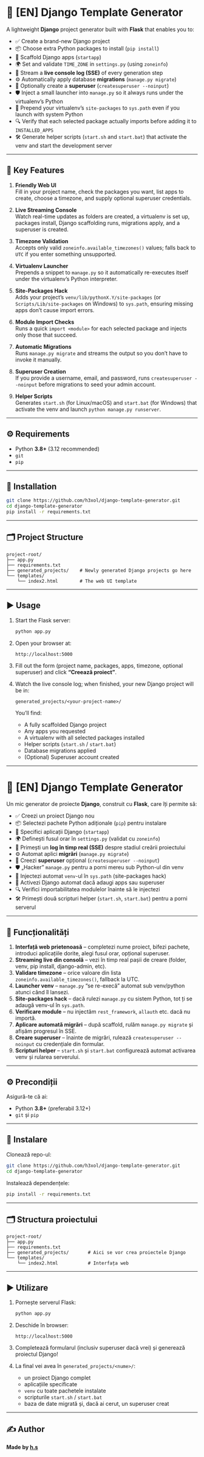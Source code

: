 # 🚀 [EN] Django Template Generator

A lightweight **Django** project generator built with **Flask** that enables you to:

- ✅ Create a brand-new Django project  
- 📦 Choose extra Python packages to install (`pip install`)  
- 🧩 Scaffold Django apps (`startapp`)  
- 🌍 Set and validate `TIME_ZONE` in `settings.py` (using `zoneinfo`)  
- 🔄 Stream a **live console log (SSE)** of every generation step  
- ⚙️ Automatically apply database **migrations** (`manage.py migrate`)  
- 🚀 Optionally create a **superuser** (`createsuperuser --noinput`)  
- 🛡️ Inject a small launcher into `manage.py` so it always runs under the virtualenv’s Python  
- 📌 Prepend your virtualenv’s `site-packages` to `sys.path` even if you launch with system Python  
- 🔍 Verify that each selected package actually imports before adding it to `INSTALLED_APPS`  
- 🛠️ Generate helper scripts (`start.sh` and `start.bat`) that activate the venv and start the development server  

---

## 🧠 Key Features

1. **Friendly Web UI**  
   Fill in your project name, check the packages you want, list apps to create, choose a timezone, and supply optional superuser credentials.

2. **Live Streaming Console**  
   Watch real-time updates as folders are created, a virtualenv is set up, packages install, Django scaffolding runs, migrations apply, and a superuser is created.

3. **Timezone Validation**  
   Accepts only valid `zoneinfo.available_timezones()` values; falls back to `UTC` if you enter something unsupported.

4. **Virtualenv Launcher**  
   Prepends a snippet to `manage.py` so it automatically re-executes itself under the virtualenv’s Python interpreter.

5. **Site-Packages Hack**  
   Adds your project’s `venv/lib/pythonX.Y/site-packages` (or `Scripts/Lib/site-packages` on Windows) to `sys.path`, ensuring missing apps don’t cause import errors.

6. **Module Import Checks**  
   Runs a quick `import <module>` for each selected package and injects only those that succeed.

7. **Automatic Migrations**  
   Runs `manage.py migrate` and streams the output so you don’t have to invoke it manually.

8. **Superuser Creation**  
   If you provide a username, email, and password, runs `createsuperuser --noinput` before migrations to seed your admin account.

9. **Helper Scripts**  
   Generates `start.sh` (for Linux/macOS) and `start.bat` (for Windows) that activate the venv and launch `python manage.py runserver`.

---

## ⚙️ Requirements

- Python **3.8+** (3.12 recommended)  
- `git`  
- `pip`

---

## 💾 Installation

```bash
git clone https://github.com/h3xol/django-template-generator.git
cd django-template-generator
pip install -r requirements.txt
````

---

## 🗂️ Project Structure

```
project-root/
├── app.py
├── requirements.txt
├── generated_projects/    # Newly generated Django projects go here
└── templates/
    └── index2.html        # The web UI template
```

---

## ▶️ Usage

1. Start the Flask server:

   ```bash
   python app.py
   ```

2. Open your browser at:

   ```
   http://localhost:5000
   ```

3. Fill out the form (project name, packages, apps, timezone, optional superuser) and click **“Creează proiect”**.

4. Watch the live console log; when finished, your new Django project will be in:

   ```
   generated_projects/<your-project-name>/
   ```

   You’ll find:

   * A fully scaffolded Django project
   * Any apps you requested
   * A virtualenv with all selected packages installed
   * Helper scripts (`start.sh` / `start.bat`)
   * Database migrations applied
   * (Optional) Superuser account created

---

# 🚀 [EN] Django Template Generator

Un mic generator de proiecte **Django**, construit cu **Flask**, care îți permite să:

* ✅ Creezi un proiect Django nou  
* 📦 Selectezi pachete Python adiționale (`pip`) pentru instalare  
* 🧩 Specifici aplicații Django (`startapp`)  
* 🌍 Definești fusul orar în `settings.py` (validat cu `zoneinfo`)  
* 🔄 Primești un **log în timp real (SSE)** despre stadiul creării proiectului  
* ⚙️ Automat aplici **migrări** (`manage.py migrate`)  
* 🚀 Creezi **superuser** opțional (`createsuperuser --noinput`)  
* 🛡️ „Hacker” `manage.py` pentru a porni mereu sub Python-ul din venv  
* 📌 Injectezi automat `venv`-ul în `sys.path` (site-packages hack)  
* 🔄 Activezi Django automat dacă adaugi apps sau superuser  
* 🔍 Verifici importabilitatea modulelor înainte să le injectezi  
* 🛠️ Primești două scripturi helper (`start.sh`, `start.bat`) pentru a porni serverul  

---

## 🧠 Funcționalități

1. **Interfață web prietenoasă** – completezi nume proiect, bifezi pachete, introduci aplicațiile dorite, alegi fusul orar, opțional superuser.  
2. **Streaming live din consolă** – vezi în timp real pașii de creare (folder, venv, pip install, django-admin, etc).  
3. **Validare timezone** – orice valoare din lista `zoneinfo.available_timezones()`, fallback la UTC.  
4. **Launcher venv** – `manage.py` “se re-execă” automat sub venv/python atunci când îl lansezi.  
5. **Site-packages hack** – dacă rulezi `manage.py` cu sistem Python, tot ți se adaugă venv-ul în `sys.path`.  
6. **Verificare module** – nu injectăm `rest_framework`, `allauth` etc. dacă nu importă.  
7. **Aplicare automată migrări** – după scaffold, rulăm `manage.py migrate` și afișăm progresul în SSE.  
8. **Creare superuser** – înainte de migrări, rulează `createsuperuser --noinput` cu credențiale din formular.  
9. **Scripturi helper** – `start.sh` și `start.bat` configurează automat activarea venv și rularea serverului.  

---

## ⚙️ Precondiții

Asigură-te că ai:

* Python **3.8+** (preferabil 3.12+)  
* `git` și `pip`  

---

## 💾 Instalare

Clonează repo-ul:

```bash
git clone https://github.com/h3xol/django-template-generator.git
cd django-template-generator
````

Instalează dependențele:

```bash
pip install -r requirements.txt
```

---

## 🗂️ Structura proiectului

```
project-root/
├── app.py
├── requirements.txt
├── generated_projects/       # Aici se vor crea proiectele Django
└── templates/
    └── index2.html           # Interfața web
```

---

## ▶️ Utilizare

1. Pornește serverul Flask:

   ```bash
   python app.py
   ```

2. Deschide în browser:

   ```
   http://localhost:5000
   ```

3. Completează formularul (inclusiv superuser dacă vrei) și generează proiectul Django!

4. La final vei avea în `generated_projects/<nume>/`:

   * un proiect Django complet
   * aplicațiile specificate
   * `venv` cu toate pachetele instalate
   * scripturile `start.sh` / `start.bat`
   * baza de date migrată și, dacă ai cerut, un superuser creat

---

## ✍️ Author

**Made by [h.s](https://github.com/h3xol)**


